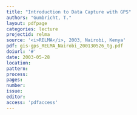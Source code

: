 ```yaml
---
title: "Introduction to Data Capture with GPS"
authors: "Gumbricht, T."
layout: pdfpage
categories: lecture
projectid: relma
source: '<i>RELMA</i>, 2003, Nairobi, Kenya'
pdf: gis-gps_RELMA_Nairobi_200130526_tg.pdf
doiurl: '#'
date: 2003-05-28
location:
pattern:
process:
pages:
number:
issue:
editor:
access: 'pdfaccess'
---
```

